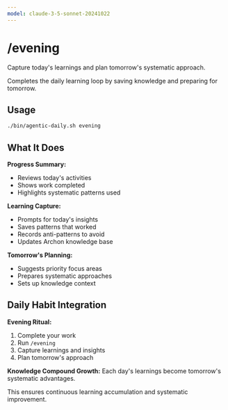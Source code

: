 ```yaml
---
model: claude-3-5-sonnet-20241022
---
```


# /evening

Capture today's learnings and plan tomorrow's systematic approach.

Completes the daily learning loop by saving knowledge and preparing for tomorrow.

## Usage

```bash
./bin/agentic-daily.sh evening
```

## What It Does

**Progress Summary:**
- Reviews today's activities
- Shows work completed
- Highlights systematic patterns used

**Learning Capture:**
- Prompts for today's insights
- Saves patterns that worked
- Records anti-patterns to avoid
- Updates Archon knowledge base

**Tomorrow's Planning:**
- Suggests priority focus areas
- Prepares systematic approaches
- Sets up knowledge context

## Daily Habit Integration

**Evening Ritual:**
1. Complete your work
2. Run `/evening`
3. Capture learnings and insights
4. Plan tomorrow's approach

**Knowledge Compound Growth:**
Each day's learnings become tomorrow's systematic advantages.

This ensures continuous learning accumulation and systematic improvement.